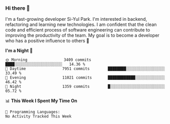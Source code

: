 ### Hi there 👋


I'm a fast-growing developer Si-Yul Park. I'm interested in backend, refactoring and learning new technologies. I am confident that the clean code and efficient process of software engineering can contribute to improving the productivity of the team. My goal is to become a developer who has a positive influence to others 🔭

<!--START_SECTION:waka-->
**I'm a Night 🦉** 

```text
🌞 Morning                3409 commits        ████░░░░░░░░░░░░░░░░░░░░░   14.36 % 
🌆 Daytime                7951 commits        ████████░░░░░░░░░░░░░░░░░   33.49 % 
🌃 Evening                11021 commits       ████████████░░░░░░░░░░░░░   46.42 % 
🌙 Night                  1359 commits        █░░░░░░░░░░░░░░░░░░░░░░░░   05.72 % 
```


📊 **This Week I Spent My Time On** 

```text
💬 Programming Languages: 
No Activity Tracked This Week
```


<!--END_SECTION:waka-->
